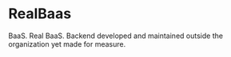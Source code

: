 # RealBaas
BaaS. Real BaaS. Backend developed and maintained outside the organization yet made for measure.
